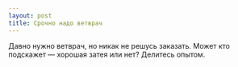 ```yaml
---
layout: post 
title: Срочно надо ветврач 
--- 
```

Давно нужно ветврач, но никак не решусь заказать. Может кто подскажет — хорошая затея или нет? Делитесь опытом.